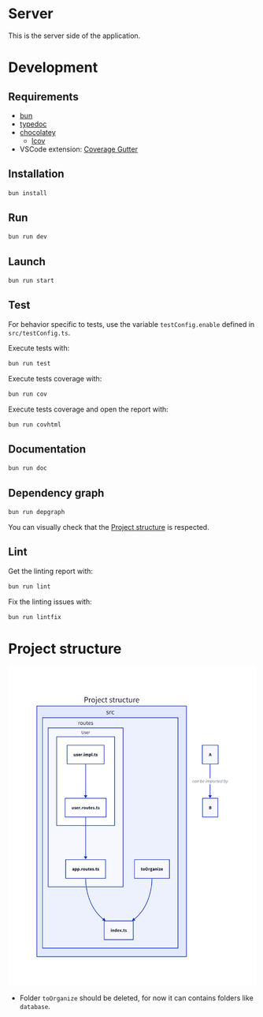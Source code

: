 # Server

This is the server side of the application.

# Development

## Requirements

- [bun](https://bun.sh/)
- [typedoc](https://typedoc.org/)
- [chocolatey](https://chocolatey.org/)
  - [lcov](https://community.chocolatey.org/packages/lcov)
- VSCode extension: [Coverage Gutter](https://marketplace.visualstudio.com/items?itemName=ryanluker.vscode-coverage-gutters)

## Installation

```sh
bun install
```

## Run

```sh
bun run dev
```

## Launch

```sh
bun run start
```

## Test

For behavior specific to tests, use the variable `testConfig.enable` defined in `src/testConfig.ts`.

Execute tests with:

```sh
bun run test
```

Execute tests coverage with:

```sh
bun run cov
```

Execute tests coverage and open the report with:

```sh
bun run covhtml
```

## Documentation

```sh
bun run doc
```

## Dependency graph

```sh
bun run depgraph
```

You can visually check that the [Project structure](#project-structure) is respected.

## Lint

Get the linting report with:

```sh
bun run lint
```

Fix the linting issues with:

```sh
bun run lintfix
```

# Project structure

![server_project_structure](./misc/d2/server_project_structure.png)

- Folder `toOrganize` should be deleted, for now it can contains folders like `database`.
